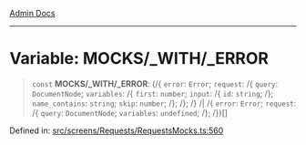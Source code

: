 [Admin Docs](/)

***

# Variable: MOCKS/_WITH/_ERROR

> `const` **MOCKS/_WITH/_ERROR**: (/{ `error`: `Error`; `request`: /{ `query`: `DocumentNode`; `variables`: /{ `first`: `number`; `input`: /{ `id`: `string`; /}; `name_contains`: `string`; `skip`: `number`; /}; /}; /} /| /{ `error`: `Error`; `request`: /{ `query`: `DocumentNode`; `variables`: `undefined`; /}; /})[]

Defined in: [src/screens/Requests/RequestsMocks.ts:560](https://github.com/PalisadoesFoundation/talawa-admin/blob/main/src/screens/Requests/RequestsMocks.ts#L560)
